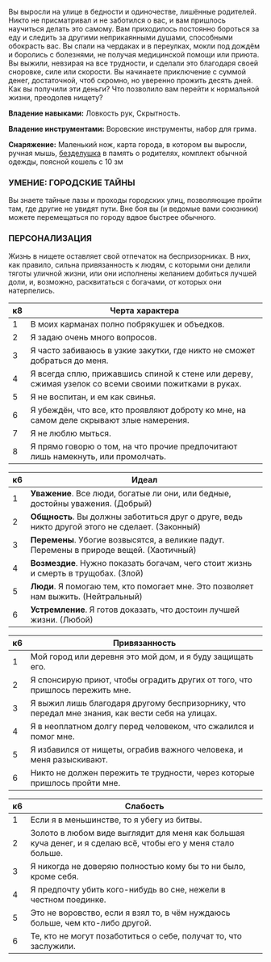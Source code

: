Вы выросли на улице в бедности и одиночестве, лишённые родителей. Никто не присматривал и не заботился о вас, и вам пришлось научиться делать это самому. Вам приходилось постоянно бороться за еду и следить за другими неприкаянными душами, способными обокрасть вас. Вы спали на чердаках и в переулках, мокли под дождём и боролись с болезнями, не получая медицинской помощи или приюта. Вы выжили, невзирая на все трудности, и сделали это благодаря своей сноровке, силе или скорости.
Вы начинаете приключение с суммой денег, достаточной, чтоб скромно, но уверенно прожить десять дней. Как вы получили эти деньги? Что позволило вам перейти к нормальной жизни, преодолев нищету?

**Владение навыками:** Ловкость рук, Скрытность.

**Владение инструментами:** Воровские инструменты, набор для грима.

**Снаряжение:** Маленький нож, карта города, в котором вы выросли, ручная мышь, [безделушка](https://dnd.su/articles/inventory/75-trinkets/#bezdelushki_phb) в память о родителях, комплект обычной одежды, поясной кошель с 10 зм

### УМЕНИЕ: ГОРОДСКИЕ ТАЙНЫ

Вы знаете тайные лазы и проходы городских улиц, позволяющие пройти там, где другие не увидят пути. Вне боя вы (и ведомые вами союзники) можете перемещаться по городу вдвое быстрее обычного.

  

### ПЕРСОНАЛИЗАЦИЯ

Жизнь в нищете оставляет свой отпечаток на беспризорниках. В них, как правило, сильна привязанность к людям, с которыми они делили тяготы уличной жизни, или они исполнены желанием добиться лучшей доли, и, возможно, расквитаться с богачами, от которых они натерпелись.

| к8  | Черта характера                                                                                       |
| --- | ----------------------------------------------------------------------------------------------------- |
| 1   | В моих карманах полно побрякушек и объедков.                                                          |
| 2   | Я задаю очень много вопросов.                                                                         |
| 3   | Я часто забиваюсь в узкие закутки, где никто не сможет добраться до меня.                             |
| 4   | Я всегда сплю, прижавшись спиной к стене или дереву, сжимая узелок со всеми своими пожитками в руках. |
| 5   | Я не воспитан, и ем как свинья.                                                                       |
| 6   | Я убеждён, что все, кто проявляют доброту ко мне, на самом деле скрывают злые намерения.              |
| 7   | Я не люблю мыться.                                                                                    |
| 8   | Я прямо говорю о том, на что прочие предпочитают лишь намекнуть, или промолчать.                      |

| к6  | Идеал                                                                                           |
| --- | ----------------------------------------------------------------------------------------------- |
| 1   | **Уважение**. Все люди, богатые ли они, или бедные, достойны уважения. (Добрый)                 |
| 2   | **Общность**. Вы должны заботиться друг о друге, ведь никто другой этого не сделает. (Законный) |
| 3   | **Перемены**. Убогие возвысятся, а великие падут. Перемены в природе вещей. (Хаотичный)         |
| 4   | **Возмездие**. Нужно показать богачам, чего стоит жизнь и смерть в трущобах. (Злой)             |
| 5   | **Люди**. Я помогаю тем, кто помогает мне. Это позволяет нам выжить. (Нейтральный)              |
| 6   | **Устремление**. Я готов доказать, что достоин лучшей жизни. (Любой)                            |

| к6  | Привязанность                                                                                   |
| --- | ----------------------------------------------------------------------------------------------- |
| 1   | Мой город или деревня это мой дом, и я буду защищать его.                                       |
| 2   | Я спонсирую приют, чтобы оградить других от того, что пришлось пережить мне.                    |
| 3   | Я выжил лишь благодаря другому беспризорнику, что передал мне знания, как вести себя на улицах. |
| 4   | Я в неоплатном долгу перед человеком, что сжалился и помог мне.                                 |
| 5   | Я избавился от нищеты, ограбив важного человека, и меня разыскивают.                            |
| 6   | Никто не должен пережить те трудности, через которые пришлось пройти мне.                       |

| к6  | Слабость                                                                                                     |
| --- | ------------------------------------------------------------------------------------------------------------ |
| 1   | Если я в меньшинстве, то я убегу из битвы.                                                                   |
| 2   | Золото в любом виде выглядит для меня как большая куча денег, и я сделаю всё, чтобы его у меня стало больше. |
| 3   | Я никогда не доверяю полностью кому бы то ни было, кроме себя.                                               |
| 4   | Я предпочту убить кого-нибудь во сне, нежели в честном поединке.                                             |
| 5   | Это не воровство, если я взял то, в чём нуждаюсь больше, чем кто-либо другой.                                |
| 6   | Те, кто не могут позаботиться о себе, получат то, что заслужили.                                             |